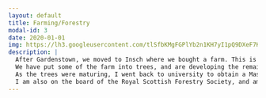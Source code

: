 ```yaml
---
layout: default
title: Farming/Forestry
modal-id: 3
date: 2020-01-01
img: https://lh3.googleusercontent.com/tlSfbKMgFGPlYb2n1KH7yI1pQ9DXeF7KYhRT-hL2qWaZ1ZyaBKfs1jHIULyAXAosY_pC32uynwof427y0KpGObnLAqCLFvblul75ZbuEnwo-opp5_HzfNwlymxOr2vy9yaFHzvK_ZWw=w2400
description: |
  After Gardenstown, we moved to Insch where we bought a farm. This is the farm that I am still working on and developing to this day, with help from my children.
  We have put some of the farm into trees, and are developing the remaining farmland into a market garden. We have a monthly stall at the Huntly Farmers Market where we sell our produce.
  As the trees were maturing, I went back to university to obtain a Masters degree in Forestry. This programme included courses about the impact of Forestry on local business and enterprise.
  I am also on the board of the Royal Scottish Forestry Society, and am in regular attendance at the Native Woodland Discussion Group.
---
```

